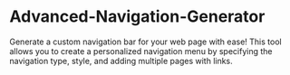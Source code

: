 # Advanced-Navigation-Generator
Generate a custom navigation bar for your web page with ease! This tool allows you to create a personalized navigation menu by specifying the navigation type, style, and adding multiple pages with links.

